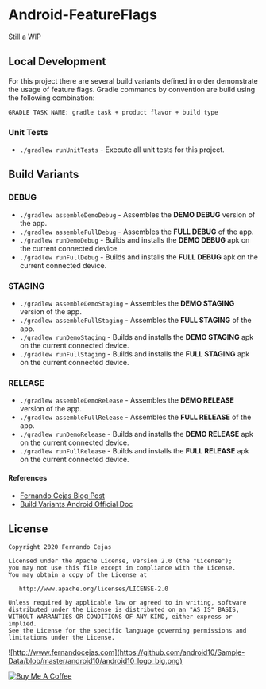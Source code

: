 # Android-FeatureFlags
Still a WIP


## Local Development
For this project there are several build variants defined in order demonstrate the usage of feature flags.
Gradle commands by convention are build using the following combination:
```
GRADLE TASK NAME: gradle task + product flavor + build type
```

### Unit Tests
* `./gradlew runUnitTests` - Execute all unit tests for this project.

## Build Variants
### DEBUG
* `./gradlew assembleDemoDebug` - Assembles the **DEMO DEBUG** version of the app.
* `./gradlew assembleFullDebug` - Assembles the **FULL DEBUG** of the app.
* `./gradlew runDemoDebug` - Builds and installs the **DEMO DEBUG** apk on the current connected device.
* `./gradlew runFullDebug` - Builds and installs the **FULL DEBUG** apk on the current connected device.

### STAGING
* `./gradlew assembleDemoStaging` - Assembles the **DEMO STAGING** version of the app.
* `./gradlew assembleFullStaging` - Assembles the **FULL STAGING** of the app.
* `./gradlew runDemoStaging` - Builds and installs the **DEMO STAGING** apk on the current connected device.
* `./gradlew runFullStaging` - Builds and installs the **FULL STAGING** apk on the current connected device.

### RELEASE
* `./gradlew assembleDemoRelease` - Assembles the **DEMO RELEASE** version of the app.
* `./gradlew assembleFullRelease` - Assembles the **FULL RELEASE** of the app.
* `./gradlew runDemoRelease` - Builds and installs the **DEMO RELEASE** apk on the current connected device.
* `./gradlew runFullRelease` - Builds and installs the **FULL RELEASE** apk on the current connected device.

#### References
* [Fernando Cejas Blog Post](https://fernandocejas.com)
* [Build Variants Android Official Doc](https://developer.android.com/studio/build/build-variants)



## License

    Copyright 2020 Fernando Cejas

    Licensed under the Apache License, Version 2.0 (the "License");
    you may not use this file except in compliance with the License.
    You may obtain a copy of the License at

       http://www.apache.org/licenses/LICENSE-2.0

    Unless required by applicable law or agreed to in writing, software
    distributed under the License is distributed on an "AS IS" BASIS,
    WITHOUT WARRANTIES OR CONDITIONS OF ANY KIND, either express or implied.
    See the License for the specific language governing permissions and
    limitations under the License.


![http://www.fernandocejas.com](https://github.com/android10/Sample-Data/blob/master/android10/android10_logo_big.png)

<a href="https://www.buymeacoffee.com/android10" target="_blank"><img src="https://www.buymeacoffee.com/assets/img/custom_images/orange_img.png" alt="Buy Me A Coffee" style="height: auto !important;width: auto !important;" ></a>
